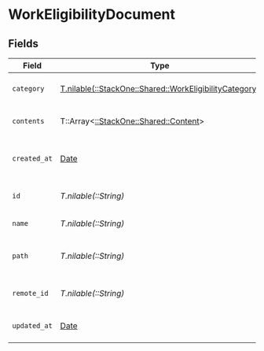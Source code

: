 # WorkEligibilityDocument


## Fields

| Field                                                                                                    | Type                                                                                                     | Required                                                                                                 | Description                                                                                              | Example                                                                                                  |
| -------------------------------------------------------------------------------------------------------- | -------------------------------------------------------------------------------------------------------- | -------------------------------------------------------------------------------------------------------- | -------------------------------------------------------------------------------------------------------- | -------------------------------------------------------------------------------------------------------- |
| `category`                                                                                               | [T.nilable(::StackOne::Shared::WorkEligibilityCategory)](../../models/shared/workeligibilitycategory.md) | :heavy_minus_sign:                                                                                       | The category of the file                                                                                 | templates, forms, backups, etc.                                                                          |
| `contents`                                                                                               | T::Array<[::StackOne::Shared::Content](../../models/shared/content.md)>                                  | :heavy_minus_sign:                                                                                       | The content of the file                                                                                  |                                                                                                          |
| `created_at`                                                                                             | [Date](https://ruby-doc.org/stdlib-2.6.1/libdoc/date/rdoc/Date.html)                                     | :heavy_minus_sign:                                                                                       | The creation date of the file                                                                            | 2021-01-01T01:01:01.000Z                                                                                 |
| `id`                                                                                                     | *T.nilable(::String)*                                                                                    | :heavy_minus_sign:                                                                                       | Unique identifier                                                                                        | 8187e5da-dc77-475e-9949-af0f1fa4e4e3                                                                     |
| `name`                                                                                                   | *T.nilable(::String)*                                                                                    | :heavy_minus_sign:                                                                                       | The name of the file                                                                                     | My Document                                                                                              |
| `path`                                                                                                   | *T.nilable(::String)*                                                                                    | :heavy_minus_sign:                                                                                       | The path where the file is stored                                                                        | /path/to/file                                                                                            |
| `remote_id`                                                                                              | *T.nilable(::String)*                                                                                    | :heavy_minus_sign:                                                                                       | Provider's unique identifier                                                                             | 8187e5da-dc77-475e-9949-af0f1fa4e4e3                                                                     |
| `updated_at`                                                                                             | [Date](https://ruby-doc.org/stdlib-2.6.1/libdoc/date/rdoc/Date.html)                                     | :heavy_minus_sign:                                                                                       | The update date of the file                                                                              | 2021-01-02T01:01:01.000Z                                                                                 |